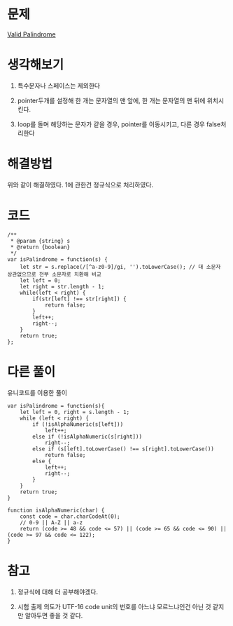 # 문제
[Valid Palindrome](https://leetcode.com/problems/valid-palindrome/)

# 생각해보기

1. 특수문자나 스페이스는 제외한다

2. pointer두개를 설정해 한 개는 문자열의 맨 앞에, 한 개는 문자열의 맨 뒤에 위치시킨다.

3. loop를 돌며 해당하는 문자가 같을 경우, pointer를 이동시키고, 다른 경우 false처리한다

# 해결방법

위와 같이 해결하였다. 1에 관한건 정규식으로 처리하였다.

# 코드

```
/**
 * @param {string} s
 * @return {boolean}
 */
var isPalindrome = function(s) {
    let str = s.replace(/[^a-z0-9]/gi, '').toLowerCase(); // 대 소문자 상관없으므로 전부 소문자로 치환해 비교
    let left = 0;
    let right = str.length - 1;
    while(left < right) {
        if(str[left] !== str[right]) {
            return false;
        }
        left++;
        right--;
    }
    return true;
};
```

# 다른 풀이

유니코드를 이용한 풀이
```
var isPalindrome = function(s){
    let left = 0, right = s.length - 1;
    while (left < right) {
        if (!isAlphaNumeric(s[left]))
            left++;
        else if (!isAlphaNumeric(s[right]))
            right--;
        else if (s[left].toLowerCase() !== s[right].toLowerCase())
            return false;
        else {
            left++;
            right--;
        }
    }
    return true;
}

function isAlphaNumeric(char) {
    const code = char.charCodeAt(0);
    // 0-9 || A-Z || a-z
    return (code >= 48 && code <= 57) || (code >= 65 && code <= 90) || (code >= 97 && code <= 122);
}
```

# 참고
1. 정규식에 대해 더 공부해야겠다.

2. 시험 출제 의도가  UTF-16 code unit의 번호를 아느냐 모르느냐인건 아닌 것 같지만 알아두면 좋을 것 같다.